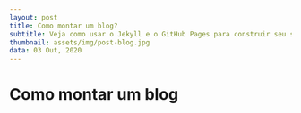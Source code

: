 ```yaml
---
layout: post
title: Como montar um blog?
subtitle: Veja como usar o Jekyll e o GitHub Pages para construir seu site!
thumbnail: assets/img/post-blog.jpg
data: 03 Out, 2020
---
```


# Como montar um blog